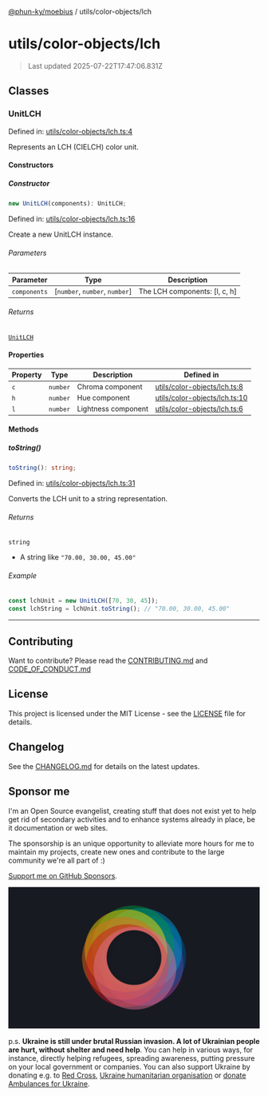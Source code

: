 [@phun-ky/moebius](../../README.md) / utils/color-objects/lch

# utils/color-objects/lch

> Last updated 2025-07-22T17:47:06.831Z

##

## Classes

### UnitLCH

Defined in: [utils/color-objects/lch.ts:4](https://github.com/phun-ky/moebius/blob/main/src/utils/color-objects/lch.ts#L4)

Represents an LCH (CIELCH) color unit.

#### Constructors

##### Constructor

```ts
new UnitLCH(components): UnitLCH;
```

Defined in: [utils/color-objects/lch.ts:16](https://github.com/phun-ky/moebius/blob/main/src/utils/color-objects/lch.ts#L16)

Create a new UnitLCH instance.

###### Parameters

| Parameter    | Type                            | Description                    |
| ------------ | ------------------------------- | ------------------------------ |
| `components` | \[`number`, `number`, `number`] | The LCH components: \[l, c, h] |

###### Returns

[`UnitLCH`](#unitlch)

#### Properties

| Property           | Type     | Description         | Defined in                                                                                                       |
| ------------------ | -------- | ------------------- | ---------------------------------------------------------------------------------------------------------------- |
| <a id="c"></a> `c` | `number` | Chroma component    | [utils/color-objects/lch.ts:8](https://github.com/phun-ky/moebius/blob/main/src/utils/color-objects/lch.ts#L8)   |
| <a id="h"></a> `h` | `number` | Hue component       | [utils/color-objects/lch.ts:10](https://github.com/phun-ky/moebius/blob/main/src/utils/color-objects/lch.ts#L10) |
| <a id="l"></a> `l` | `number` | Lightness component | [utils/color-objects/lch.ts:6](https://github.com/phun-ky/moebius/blob/main/src/utils/color-objects/lch.ts#L6)   |

#### Methods

##### toString()

```ts
toString(): string;
```

Defined in: [utils/color-objects/lch.ts:31](https://github.com/phun-ky/moebius/blob/main/src/utils/color-objects/lch.ts#L31)

Converts the LCH unit to a string representation.

###### Returns

`string`

- A string like `"70.00, 30.00, 45.00"`

###### Example

```ts
const lchUnit = new UnitLCH([70, 30, 45]);
const lchString = lchUnit.toString(); // "70.00, 30.00, 45.00"
```

---

## Contributing

Want to contribute? Please read the [CONTRIBUTING.md](https://github.com/phun-ky/moebius/blob/main/CONTRIBUTING.md) and [CODE_OF_CONDUCT.md](https://github.com/phun-ky/moebius/blob/main/CODE_OF_CONDUCT.md)

## License

This project is licensed under the MIT License - see the [LICENSE](https://github.com/phun-ky/moebius/blob/main/LICENSE) file for details.

## Changelog

See the [CHANGELOG.md](https://github.com/phun-ky/moebius/blob/main/CHANGELOG.md) for details on the latest updates.

## Sponsor me

I'm an Open Source evangelist, creating stuff that does not exist yet to help get rid of secondary activities and to enhance systems already in place, be it documentation or web sites.

The sponsorship is an unique opportunity to alleviate more hours for me to maintain my projects, create new ones and contribute to the large community we're all part of :)

[Support me on GitHub Sponsors](https://github.com/sponsors/phun-ky).

![logo](https://github.com/phun-ky/moebius/blob/main/public/images/logo/logo-ring.png?raw=true)

p.s. **Ukraine is still under brutal Russian invasion. A lot of Ukrainian people are hurt, without shelter and need help**. You can help in various ways, for instance, directly helping refugees, spreading awareness, putting pressure on your local government or companies. You can also support Ukraine by donating e.g. to [Red Cross](https://www.icrc.org/en/donate/ukraine), [Ukraine humanitarian organisation](https://savelife.in.ua/en/donate-en/#donate-army-card-weekly) or [donate Ambulances for Ukraine](https://www.gofundme.com/f/help-to-save-the-lives-of-civilians-in-a-war-zone).
